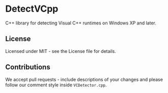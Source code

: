 # DetectVCpp 
C++ library for detecting Visual C++ runtimes on Windows XP and later.

## License
Licensed under MIT - see the License file for details.

## Contributions
We accept pull requests - include descriptions of your changes and please follow our comment style inside `VCDetector.cpp`.
